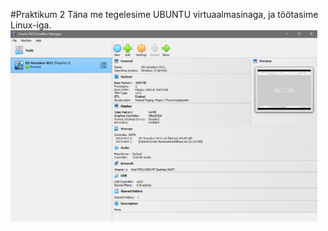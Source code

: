 #Praktikum 2
Täna me tegelesime UBUNTU virtuaalmasinaga, ja töötasime Linux-iga.
<img width="491" alt="OS23_lab1a" src="https://github.com/Voronkov2004/UT-Operatsioon/blob/main/OP_1.png?raw=true">
